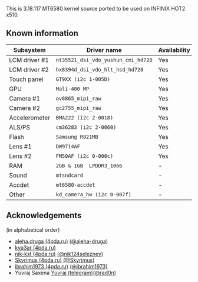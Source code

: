 This is 3.18.117 MT6580 kernel source ported to be used on INFINIX HOT2 x510.

## Known information
| Subsystem | Driver name | Availability | Working |
|-----------|-------------|--------------|---------|
| LCM driver #1 | `nt35521_dsi_vdo_yushun_cmi_hd720` | Yes | Yes |
| LCM driver #2 | `hx8394d_dsi_vdo_hlt_hsd_hd720` | Yes | Yes |
| Touch panel | `GT9XX (i2c 1-005D)` | Yes | Yes |
| GPU | `Mali-400 MP` | Yes | Yes |
| Camera #1 | `ov8865_mipi_raw` | Yes | Yes |
| Camera #2 | `gc2755_mipi_raw` | Yes | No |
| Accelerometer | `BMA222 (i2c 2-0018)` | Yes | Yes |
| ALS/PS | `cm36283 (i2c 2-0060)` | Yes | No |
| Flash | `Samsung R821MB` | Yes | Yes |
| Lens #1 | `DW9714AF ` | Yes | Yes |
| Lens #2 | `FM50AF (i2c 0-000c)` | Yes | No |
| RAM | `2GB & 1GB  LPDDR3_1066` | - | Yes |
| Sound | `mtsndcard` | - | No |
| Accdet | `mt6580-accdet` | - | Yes |
| Other | `kd_camera_hw (i2c 0-007f)` | - | Yes |

## Acknowledgements

(in alphabetical order)

* [aleha.druga (4pda.ru)](https://4pda.ru/forum/index.php?showuser=3708916) [(@aleha-druga)](https://github.com/aleha-druga)
* [kva3ar (4pda.ru)](https://4pda.ru/forum/index.php?showuser=6751930)
* [nik-kst (4pda.ru)](https://4pda.ru/forum/index.php?showuser=4052130) [(@nik124seleznev)](https://github.com/nik124seleznev)
* [Skyrimus (4pda.ru)](https://4pda.ru/forum/index.php?showuser=3927665) [(@Skyrimus)](https://github.com/Skyrimus)
* [ibrahim1973 (4pda.ru)](https://4pda.ru/forum/index.php?showuser=8068515) [(@ibrahim1973)](https://github.com/ibrahim1973)
* Yuvraj Saxena [Yuvraj (telegram)](https://t.me/imyuvraj)[(@rad0n)](https://github.com/rad0n)
